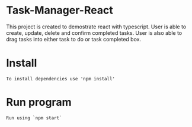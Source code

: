 # Task-Manager-React
 This project is created to demostrate react with typescript. User is able to create, update, delete and confirm completed tasks. User is also able to drag tasks into either task to do or task completed box.

# Install
    To install dependencies use 'npm install'
 # Run program
    Run using `npm start`